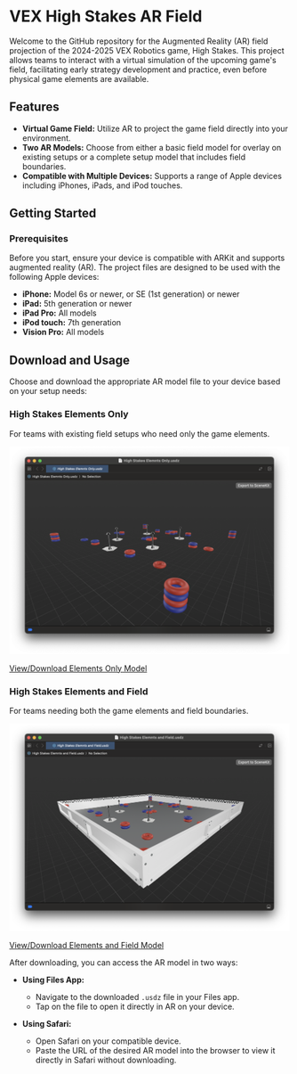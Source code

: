 # VEX High Stakes AR Field

Welcome to the GitHub repository for the Augmented Reality (AR) field projection of the 2024-2025 VEX Robotics game, High Stakes. This project allows teams to interact with a virtual simulation of the upcoming game's field, facilitating early strategy development and practice, even before physical game elements are available.

## Features

- **Virtual Game Field:** Utilize AR to project the game field directly into your environment.
- **Two AR Models:** Choose from either a basic field model for overlay on existing setups or a complete setup model that includes field boundaries.
- **Compatible with Multiple Devices:** Supports a range of Apple devices including iPhones, iPads, and iPod touches.

## Getting Started

### Prerequisites

Before you start, ensure your device is compatible with ARKit and supports augmented reality (AR). The project files are designed to be used with the following Apple devices:

- **iPhone:** Model 6s or newer, or SE (1st generation) or newer
- **iPad:** 5th generation or newer
- **iPad Pro:** All models
- **iPod touch:** 7th generation
- **Vision Pro:** All models

## Download and Usage

Choose and download the appropriate AR model file to your device based on your setup needs:

### High Stakes Elements Only
For teams with existing field setups who need only the game elements.

![Element Only Image](media/elementDemo.png)

[View/Download Elements Only Model](https://raw.githubusercontent.com/SuhJae/VEXHighStakesAR/main/High%20Stakes%20Elemnts%20Only.usdz)

### High Stakes Elements and Field
For teams needing both the game elements and field boundaries.

![Element and Field Image](media/fullDemo.png)

[View/Download Elements and Field Model](https://raw.github.com/SuhJae/VEXHighStakesAR/raw/main/High%20Stakes%20Elements%20and%20Field.usdz)

After downloading, you can access the AR model in two ways:

- **Using Files App:**
  - Navigate to the downloaded `.usdz` file in your Files app.
  - Tap on the file to open it directly in AR on your device.

- **Using Safari:**
  - Open Safari on your compatible device.
  - Paste the URL of the desired AR model into the browser to view it directly in Safari without downloading.
